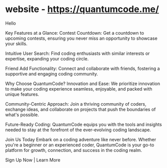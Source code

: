 # website - https://quantumcode.me/

Hello

Key Features at a Glance:
Contest Countdown: Get a countdown to upcoming contests, ensuring you never miss an opportunity to showcase your skills.

Intuitive User Search: Find coding enthusiasts with similar interests or expertise, expanding your coding circle.

Friend Add Functionality: Connect and collaborate with friends, fostering a supportive and engaging coding community.

Why Choose QuantumCode?
Innovation and Ease: We prioritize innovation to make your coding experience seamless, enjoyable, and packed with unique features.

Community-Centric Approach: Join a thriving community of coders, exchange ideas, and collaborate on projects that push the boundaries of what's possible.

Future-Ready Coding: QuantumCode equips you with the tools and insights needed to stay at the forefront of the ever-evolving coding landscape.

Join Us Today
Embark on a coding adventure like never before. Whether you're a beginner or an experienced coder, QuantumCode is your go-to platform for growth, connection, and success in the coding realm.

Sign Up Now | Learn More
